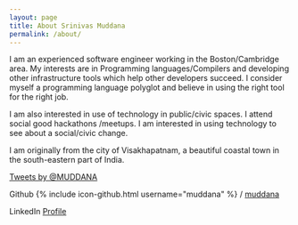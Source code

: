 ```yaml
---
layout: page
title: About Srinivas Muddana
permalink: /about/
---
```


I am an experienced software engineer working in the Boston/Cambridge area. My interests are in Programming languages/Compilers and developing other infrastructure tools which help other developers succeed. I consider myself a programming language polyglot and believe in using the right tool for the right job.

I am also interested in use of technology in public/civic spaces. I attend social good hackathons /meetups. I am interested in using technology to see about a social/civic change.

I am originally from the city of Visakhapatnam, a beautiful coastal town in the south-eastern part of India.

<a class="twitter-timeline" href="https://twitter.com/MUDDANA" data-widget-id="702708767956344832">Tweets by @MUDDANA</a>
<script>!function(d,s,id){var js,fjs=d.getElementsByTagName(s)[0],p=/^http:/.test(d.location)?'http':'https';if(!d.getElementById(id)){js=d.createElement(s);js.id=id;js.src=p+"://platform.twitter.com/widgets.js";fjs.parentNode.insertBefore(js,fjs);}}(document,"script","twitter-wjs");</script>

Github
{% include icon-github.html username="muddana" %} /
[muddana](https://github.com/muddana)

LinkedIn [Profile](https://www.linkedin.com/in/srinivasmuddana "LinkedIN")
